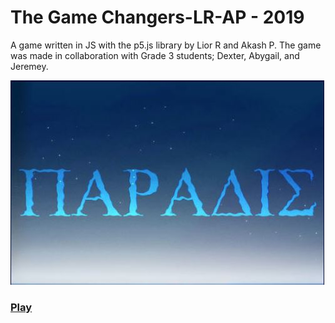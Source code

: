 # The Game Changers-LR-AP - 2019
A game written in JS with the p5.js library by Lior R and Akash P. 
The game was made in collaboration with Grade 3 students; Dexter, Abygail, and Jeremey.

![Screenshot](https://github.com/Zayatsoff/TheGameChangers-LR-AP/blob/master/Screenshot.JPG)

### [Play](https://zayatsoff.github.io/TheGameChangers-LR-AP/)
